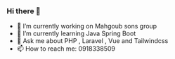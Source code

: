 ### Hi there 👋

<!--
**Xm3a01/Xm3a01** is a ✨ Software engineer ✨ repository because its `README.md` (this file) appears on your GitHub profile.

Here are some ideas to get you started:
-->
- 🔭 I’m currently working on Mahgoub sons group
- 🌱 I’m currently learning Java Spring Boot
- 💬 Ask me about PHP , Laravel , Vue and Tailwindcss
- 📫 How to reach me: 0918338509

